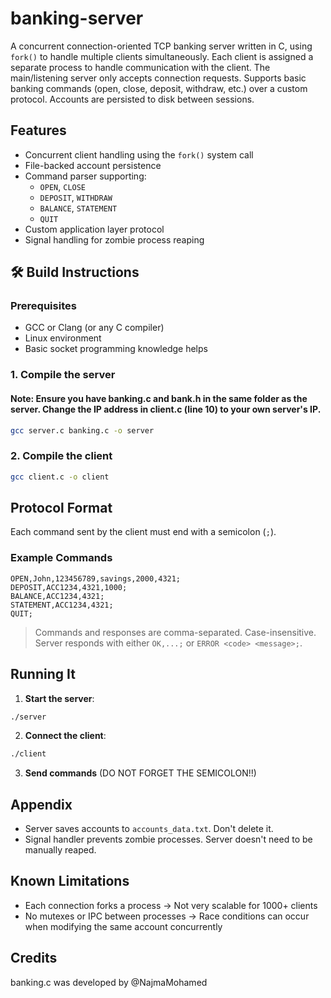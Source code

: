 # banking-server

A concurrent connection-oriented TCP banking server written in C, using `fork()` to handle multiple clients simultaneously. Each client is assigned a separate process to handle communication with the client. The main/listening server only accepts connection requests. Supports basic banking commands (open, close, deposit, withdraw, etc.) over a custom protocol. Accounts are persisted to disk between sessions.

## Features

- Concurrent client handling using the `fork()` system call
- File-backed account persistence
- Command parser supporting:
  - `OPEN`, `CLOSE`
  - `DEPOSIT`, `WITHDRAW`
  - `BALANCE`, `STATEMENT`
  - `QUIT`
- Custom application layer protocol 
- Signal handling for zombie process reaping

## 🛠️ Build Instructions

### Prerequisites

- GCC or Clang (or any C compiler)
- Linux environment
- Basic socket programming knowledge helps 

### 1. Compile the server
#### Note: Ensure you have banking.c and bank.h in the same folder as the server. Change the IP address in client.c (line 10) to your own server's IP.

```bash
gcc server.c banking.c -o server
````

### 2. Compile the client 

```bash
gcc client.c -o client
```

## Protocol Format

Each command sent by the client must end with a semicolon (`;`).

### Example Commands

```text
OPEN,John,123456789,savings,2000,4321;
DEPOSIT,ACC1234,4321,1000;
BALANCE,ACC1234,4321;
STATEMENT,ACC1234,4321;
QUIT;
```

> Commands and responses are comma-separated. Case-insensitive. Server responds with either `OK,...;` or `ERROR <code> <message>;`.

## Running It

1. **Start the server**:

```bash
./server
```

2. **Connect the client**:

```bash
./client
```

3. **Send commands** (DO NOT FORGET THE SEMICOLON!!)


## Appendix

* Server saves accounts to `accounts_data.txt`. Don't delete it.
* Signal handler prevents zombie processes. Server doesn't need to be manually reaped.

## Known Limitations

* Each connection forks a process → Not very scalable for 1000+ clients
* No mutexes or IPC between processes → Race conditions can occur when modifying the same account concurrently

## Credits
banking.c was developed by @NajmaMohamed

